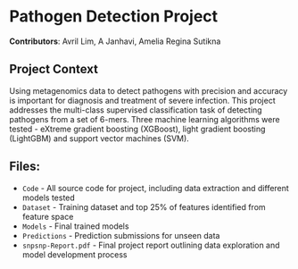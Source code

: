 # Pathogen Detection Project 

**Contributors**: Avril Lim, A Janhavi, Amelia Regina Sutikna 

## Project Context 
Using metagenomics data to detect pathogens with precision and accuracy is important for diagnosis and treatment of severe infection. This project addresses the multi-class supervised classification task of detecting pathogens from a set of 6-mers. Three machine learning algorithms were tested - eXtreme gradient boosting (XGBoost), light gradient boosting (LightGBM) and support vector machines (SVM). 

## Files:
- `Code` - All source code for project, including data extraction and different models tested
- `Dataset` - Training dataset and top 25% of features identified from feature space
- `Models` - Final trained models
- `Predictions` - Prediction submissions for unseen data
- `snpsnp-Report.pdf` - Final project report outlining data exploration and model development process 
